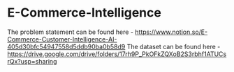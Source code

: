 # E-Commerce-Intelligence
The problem statement can be found here - https://www.notion.so/E-Commerce-Customer-Intelligence-AI-405d30bfc54947558d5ddb90ba0b58d9
The dataset can be found here - https://drive.google.com/drive/folders/17rh9P_PkOFkZQXoB2S3rbhf1ATUCsrQx?usp=sharing
